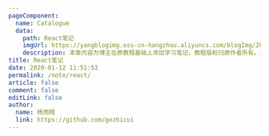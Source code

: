 ```yaml
---
pageComponent:
  name: Catalogue
  data:
    path: React笔记
    imgUrl: https://yangblogimg.oss-cn-hangzhou.aliyuncs.com/blogImg/20220516171437.png
    description: 本章内容为博主在原教程基础上添加学习笔记，教程版权归原作者所有。来源：<a href='https://wangdoc.com/javascript/' target='_blank'>JavaScript教程</a>
title: React笔记
date: 2020-01-12 11:51:53
permalink: /note/react/
article: false
comment: false
editLink: false
author:
  name: 杨雨翔
  link: https://github.com/gezhicui
---
```

